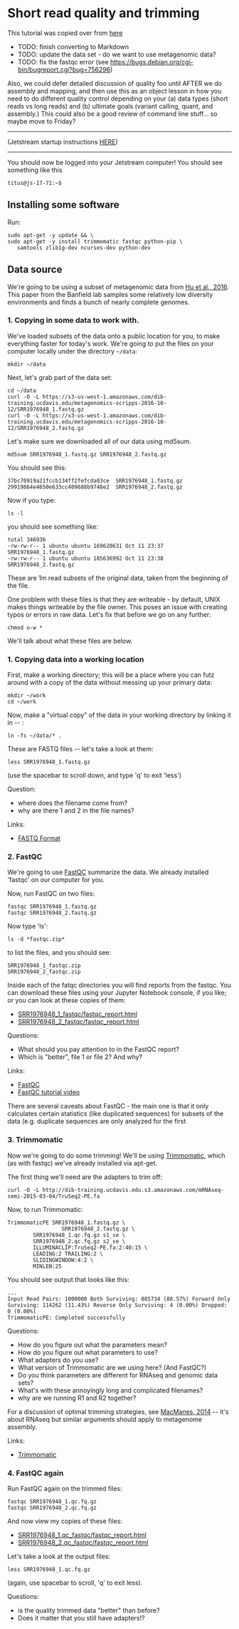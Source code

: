 # Short read quality and trimming

This tutorial was copied over from [here](https://2017-ucsc-metagenomics.readthedocs.io/en/latest/quality.html.)

* TODO: finish converting to Markdown
* TODO: update the data set - do we want to use metagenomic data?
* TODO: fix the fastqc error (see https://bugs.debian.org/cgi-bin/bugreport.cgi?bug=756296)

Also, we could defer detailed discussion of quality foo until AFTER we
do assembly and mapping, and then use this as an object lesson in how
you need to do different quality control depending on your (a) data types
(short reads vs long reads) and (b) ultimate goals (variant calling, quant,
and assembly.)  This could also be a good review of command line stuff...
so maybe move to Friday?

----

(Jetstream startup instructions [HERE](https://2017-ucsc-metagenomics.readthedocs.io/en/latest/jetstream/boot.html>))

---

You should now be logged into your Jetstream computer!  You should see
something like this

```
titus@js-17-71:~$ 
```

## Installing some software

Run:

```
sudo apt-get -y update && \
sudo apt-get -y install trimmomatic fastqc python-pip \
   samtools zlib1g-dev ncurses-dev python-dev
```

## Data source

We're going to be using a subset of metagenomic data from [Hu et al.,
2016](http://mbio.asm.org/content/7/1/e01669-15.full). This paper
from the Banfield lab samples some relatively low diversity environments
and finds a bunch of nearly complete genomes.

### 1. Copying in some data to work with.

We've loaded subsets of the data onto a public location for you, to
make everything faster for today's work.  We're going to put the
files on your computer locally under the directory ``~/data``:

```
mkdir ~/data
```

Next, let's grab part of the data set:

```
cd ~/data
curl -O -L https://s3-us-west-1.amazonaws.com/dib-training.ucdavis.edu/metagenomics-scripps-2016-10-12/SRR1976948_1.fastq.gz
curl -O -L https://s3-us-west-1.amazonaws.com/dib-training.ucdavis.edu/metagenomics-scripps-2016-10-12/SRR1976948_2.fastq.gz
```
 
Let's make sure we downloaded all of our data using md5sum.

```
md5sum SRR1976948_1.fastq.gz SRR1976948_2.fastq.gz
```

You should see this:

```
37bc70919a21fccb134ff2fefcda03ce  SRR1976948_1.fastq.gz
29919864e4650e633cc409688b9748e2  SRR1976948_2.fastq.gz
```

Now if you type:

```
ls -l
```

you should see something like:

```
total 346936
-rw-rw-r-- 1 ubuntu ubuntu 169620631 Oct 11 23:37 SRR1976948_1.fastq.gz
-rw-rw-r-- 1 ubuntu ubuntu 185636992 Oct 11 23:38 SRR1976948_2.fastq.gz
```

These are 1m read subsets of the original data, taken from the beginning
of the file.

One problem with these files is that they are writeable - by default, UNIX
makes things writeable by the file owner.  This poses an issue with creating typos or errors in raw data.  Let's fix that before we go
on any further:

```
chmod u-w *
```

We'll talk about what these files are below.

### 1. Copying data into a working location

First, make a working directory; this will be a place where you can futz
around with a copy of the data without messing up your primary data:

```
mkdir ~/work
cd ~/work
```

Now, make a "virtual copy" of the data in your working directory by
linking it in -- :

```
ln -fs ~/data/* .
```

These are FASTQ files -- let's take a look at them:

```
less SRR1976948_1.fastq.gz
```

(use the spacebar to scroll down, and type 'q' to exit 'less')

Question:

* where does the filename come from?
* why are there 1 and 2 in the file names?

Links:

* [FASTQ Format](http://en.wikipedia.org/wiki/FASTQ_format>)

### 2. FastQC


We're going to use 
[FastQC](http://www.bioinformatics.babraham.ac.uk/projects/fastqc/)
summarize the data. We already installed 'fastqc' on our computer for
you.

Now, run FastQC on two files:

```
fastqc SRR1976948_1.fastq.gz
fastqc SRR1976948_2.fastq.gz
```

Now type 'ls':

```
ls -d *fastqc.zip*
```

to list the files, and you should see:

```
SRR1976948_1_fastqc.zip
SRR1976948_2_fastqc.zip
```

Inside each of the fatqc directories you will find reports from the fastqc. You can download these files using your Jupyter Notebook console, if you like;
or you can look at these copies of them:

* [SRR1976948_1_fastqc/fastqc_report.html](http://2017-ucsc-metagenomics.readthedocs.io/en/latest/_static/SRR1976948_1_fastqc/fastqc_report.html)
* [SRR1976948_2_fastqc/fastqc_report.html](http://2017-ucsc-metagenomics.readthedocs.io/en/latest/_static/SRR1976948_2_fastqc/fastqc_report.html)

Questions:

* What should you pay attention to in the FastQC report?
* Which is "better", file 1 or file 2? And why?

Links:

* [FastQC](http://www.bioinformatics.babraham.ac.uk/projects/fastqc/)
* [FastQC tutorial video](http://www.youtube.com/watch?v=bz93ReOv87Y)

There are several caveats about FastQC - the main one is that it only
calculates certain statistics (like duplicated sequences) for subsets
of the data (e.g. duplicate sequences are only analyzed for the first


### 3. Trimmomatic

Now we're going to do some trimming!  We'll be using
[Trimmomatic](http://www.usadellab.org/cms/?page=trimmomatic>), which
(as with fastqc) we've already installed via apt-get.

The first thing we'll need are the adapters to trim off:

```
curl -O -L http://dib-training.ucdavis.edu.s3.amazonaws.com/mRNAseq-semi-2015-03-04/TruSeq2-PE.fa
```

Now, to run Trimmomatic:

```
TrimmomaticPE SRR1976948_1.fastq.gz \
                 SRR1976948_2.fastq.gz \
        SRR1976948_1.qc.fq.gz s1_se \
        SRR1976948_2.qc.fq.gz s2_se \
        ILLUMINACLIP:TruSeq2-PE.fa:2:40:15 \
        LEADING:2 TRAILING:2 \
        SLIDINGWINDOW:4:2 \
        MINLEN:25
```

You should see output that looks like this:

```
...
Input Read Pairs: 1000000 Both Surviving: 885734 (88.57%) Forward Only Surviving: 114262 (11.43%) Reverse Only Surviving: 4 (0.00%) Dropped: 0 (0.00%)
TrimmomaticPE: Completed successfully
```

Questions:

* How do you figure out what the parameters mean?
* How do you figure out what parameters to use?
* What adapters do you use?
* What version of Trimmomatic are we using here? (And FastQC?)
* Do you think parameters are different for RNAseq and genomic data sets?
* What's with these annoyingly long and complicated filenames?
* why are we running R1 and R2 together?

For a discussion of optimal trimming strategies, see 
[MacManes, 2014](http://journal.frontiersin.org/Journal/10.3389/fgene.2014.00013/abstract)
-- it's about RNAseq but similar arguments should apply to metagenome
assembly.

Links:

* [Trimmomatic](http://www.usadellab.org/cms/?page=trimmomatic)

### 4. FastQC again

Run FastQC again on the trimmed files:

```
fastqc SRR1976948_1.qc.fq.gz
fastqc SRR1976948_2.qc.fq.gz
```

And now view my copies of these files: 

* [SRR1976948_1.qc_fastqc/fastqc_report.html](http://2016-metagenomics-sio.readthedocs.io/en/work/_static/SRR1976948_1.qc_fastqc/fastqc_report.html)
* [SRR1976948_2.qc_fastqc/fastqc_report.html](http://2016-metagenomics-sio.readthedocs.io/en/work/_static/SRR1976948_2.qc_fastqc/fastqc_report.html)

Let's take a look at the output files:

```
less SRR1976948_1.qc.fq.gz
```

(again, use spacebar to scroll, 'q' to exit less).

Questions:

* is the quality trimmed data "better" than before?
* Does it matter that you still have adapters!?
